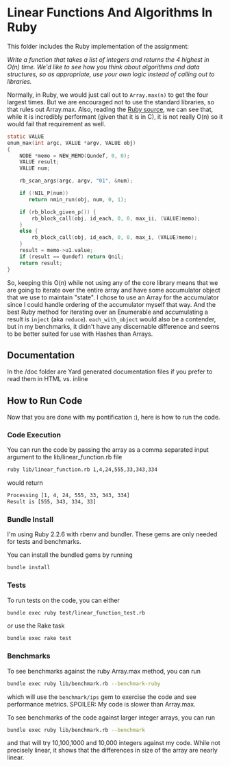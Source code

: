 # Linear Functions And Algorithms In Ruby #

This folder includes the Ruby implementation of the assignment:

*Write a function that takes a list of integers and returns the 4 highest in O(n) time. We'd like to see how you think about algorithms and data structures, so as appropriate, use your own logic instead of calling out to libraries.*

Normally, in Ruby, we would just call out to `Array.max(n)` to get the four largest times.  But we are encouraged not to use the standard libraries, so that rules out Array.max.  Also, reading the [Ruby source](https://ruby-doc.org/core-2.2.6/Enumerable.html#method-i-max), we can see that, while it is incredibly performant (given that it is in C), it is not really O(n) so it would fail that requirement as well.

```c
static VALUE
enum_max(int argc, VALUE *argv, VALUE obj)
{
    NODE *memo = NEW_MEMO(Qundef, 0, 0);
    VALUE result;
    VALUE num;

    rb_scan_args(argc, argv, "01", &num);

    if (!NIL_P(num))
       return nmin_run(obj, num, 0, 1);

    if (rb_block_given_p()) {
        rb_block_call(obj, id_each, 0, 0, max_ii, (VALUE)memo);
    }
    else {
        rb_block_call(obj, id_each, 0, 0, max_i, (VALUE)memo);
    }
    result = memo->u1.value;
    if (result == Qundef) return Qnil;
    return result;
}
```

So, keeping this O(n) while not using any of the core library means that we are going to iterate over the entire array and have some accumulator object that we use to maintain "state".  I chose to use an Array for the accumulator since I could handle ordering of the accumulator myself that way.  And the best Ruby method for iterating over an Enumerable and accumulating a result is `inject` (aka `reduce`).  `each_with_object` would also be a contender, but in my benchmarks, it didn't have any discernable difference and seems to be better suited for use with Hashes than Arrays.

## Documentation ##
In the /doc folder are Yard generated documentation files if you prefer to read them in HTML vs. inline

## How to Run Code ##

Now that you are done with my pontification :), here is how to run the code.

### Code Execution ###
You can run the code by passing the array as a comma separated input argument to the lib/linear_function.rb file
```bash
ruby lib/linear_function.rb 1,4,24,555,33,343,334
```
would return
```bash
Processing [1, 4, 24, 555, 33, 343, 334]
Result is [555, 343, 334, 33]
```

### Bundle Install ###
I'm using Ruby 2.2.6 with rbenv and bundler.  These gems are only needed for tests and benchmarks.  

You can install the bundled gems by running
```bash
bundle install
```

### Tests ###
To run tests on the code, you can either 
```bash
bundle exec ruby test/linear_function_test.rb
``` 
or use the Rake task 
```bash
bundle exec rake test
```

### Benchmarks ###
To see benchmarks against the ruby Array.max method, you can run
```bash
bundle exec ruby lib/benchmark.rb --benchmark-ruby
```
which will use the `benchmark/ips` gem to exercise the code and see performance metrics.  SPOILER: My code is slower than Array.max.

To see benchmarks of the code against larger integer arrays, you can run
```bash
bundle exec ruby lib/benchmark.rb --benchmark
```
and that will try 10,100,1000 and 10,000 integers against my code.  While not precisely linear, it shows that the differences in size of the array are nearly linear.
